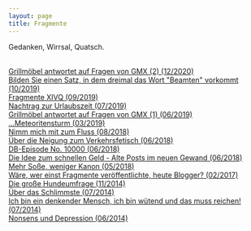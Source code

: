 ```yaml
---
layout: page
title: Fragmente
---
```


Gedanken, Wirrsal, Quatsch. <br><br>



[Grillmöbel antwortet auf Fragen von GMX (2) (12/2020)](https://grillmoebel.github.io/2020/12/11/twentysixth-post/)<br>
[Bilden Sie einen Satz, in dem dreimal das Wort "Beamten" vorkommt (10/2019)](https://grillmoebel.github.io/2019/10/01/thirteenth-post/)<br>
[Fragmente XIVQ (09/2019)](https://grillmoebel.github.io/2019/09/18/twelvth-post/)<br>
[Nachtrag zur Urlaubszeit (07/2019)](https://grillmoebel.github.io/2019/07/13/third-post/)<br>
[Grillmöbel antwortet auf Fragen von GMX (1) (06/2019)](https://grillmoebel.github.io/2019/06/23/second-post/)<br>
[...Meteoritensturm (03/2019)](https://grillmoebel.github.io/2019/03/20/ninetyfourth-post/)<br>
[Nimm mich mit zum Fluss (08/2018)](https://grillmoebel.github.io/2018/08/15/seventysixth-post/)<br>
[Über die Neigung zum Verkehrsfetisch (06/2018)](https://grillmoebel.github.io/2018/06/07/seventieth-post/)<br>
[DB-Episode No. 10000 (06/2018)](https://grillmoebel.github.io/2018/06/03/sixtyninth-post/)<br>
[Die Idee zum schnellen Geld - Alte Posts im neuen Gewand (06/2018)](https://grillmoebel.github.io/2018/06/03/sixtyeighth-post/)<br>
[Mehr Soße, weniger Kanon (05/2018)](https://grillmoebel.github.io/2018/05/29/sixtysixth-post/)<br>
[Wäre, wer einst Fragmente veröffentlichte, heute Blogger? (02/2017)](https://grillmoebel.github.io/2017/02/26/twnetyeighth-post/)<br>
[Die große Hundeumfrage (11/2014)](https://grillmoebel.github.io/2014/11/21/twentyeighth-today-with-correct-spelling-post/)<br>
[Über das Schlimmste (07/2014)](https://grillmoebel.github.io/2014/07/27/fourteenth-post/)<br>
[Ich bin ein denkender Mensch, ich bin wütend und das muss reichen! (07/2014)](https://grillmoebel.github.io/2014/07/13/eleventh-post/)<br>
[Nonsens und Depression (06/2014)](https://grillmoebel.github.io/2014/06/26/ninth-post/)












